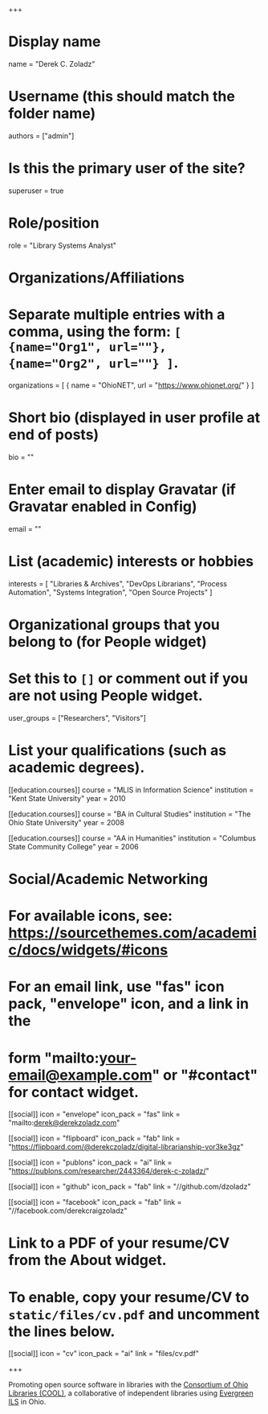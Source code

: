 +++
# Display name
name = "Derek C. Zoladz"

# Username (this should match the folder name)
authors = ["admin"]

# Is this the primary user of the site?
superuser = true

# Role/position
role = "Library Systems Analyst"

# Organizations/Affiliations
#   Separate multiple entries with a comma, using the form: `[ {name="Org1", url=""}, {name="Org2", url=""} ]`.
organizations = [ { name = "OhioNET", url = "https://www.ohionet.org/" } ]

# Short bio (displayed in user profile at end of posts)
bio = ""

# Enter email to display Gravatar (if Gravatar enabled in Config)
email = ""

# List (academic) interests or hobbies
interests = [
  "Libraries & Archives",
  "DevOps Librarians",
  "Process Automation",
  "Systems Integration",
  "Open Source Projects"
]

# Organizational groups that you belong to (for People widget)
#   Set this to `[]` or comment out if you are not using People widget.
user_groups = ["Researchers", "Visitors"]

# List your qualifications (such as academic degrees).
[[education.courses]]
  course = "MLIS in Information Science"
  institution = "Kent State University"
  year = 2010

[[education.courses]]
  course = "BA in Cultural Studies"
  institution = "The Ohio State University"
  year = 2008

[[education.courses]]
  course = "AA in Humanities"
  institution = "Columbus State Community College"
  year = 2006

# Social/Academic Networking
# For available icons, see: https://sourcethemes.com/academic/docs/widgets/#icons
#   For an email link, use "fas" icon pack, "envelope" icon, and a link in the
#   form "mailto:your-email@example.com" or "#contact" for contact widget.

[[social]]
  icon = "envelope"
  icon_pack = "fas"
  link = "mailto:derek@derekzoladz.com"

[[social]]
  icon = "flipboard"
  icon_pack = "fab"
  link = "https://flipboard.com/@derekczoladz/digital-librarianship-vor3ke3gz"

[[social]]
  icon = "publons"
  icon_pack = "ai"
  link = "https://publons.com/researcher/2443364/derek-c-zoladz/"

[[social]]
  icon = "github"
  icon_pack = "fab"
  link = "//github.com/dzoladz"

[[social]]
  icon = "facebook"
  icon_pack = "fab"
  link = "//facebook.com/derekcraigzoladz"

# Link to a PDF of your resume/CV from the About widget.
# To enable, copy your resume/CV to `static/files/cv.pdf` and uncomment the lines below.
[[social]]
  icon = "cv"
  icon_pack = "ai"
  link = "files/cv.pdf"

+++

Promoting open source software in libraries with the [Consortium of Ohio Libraries (COOL)](http://info.cool-cat.org/), a collaborative of independent libraries using [Evergreen ILS](https://evergreen-ils.org/) in Ohio.
